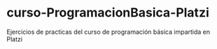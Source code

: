 # curso-ProgramacionBasica-Platzi
Ejercicios de practicas del curso de programación básica impartida en Platzi
